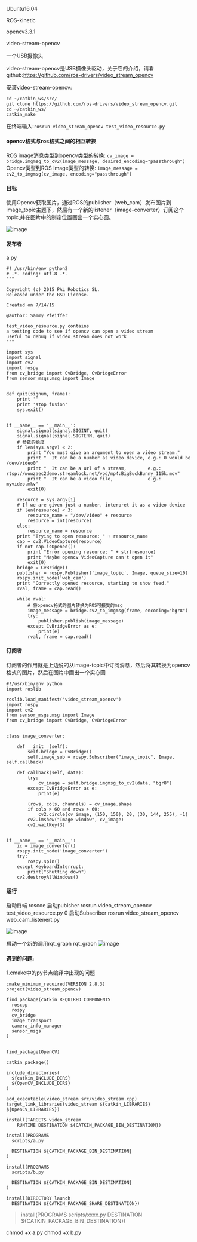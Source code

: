 Ubuntu16.04

ROS-kinetic

opencv3.3.1

video-stream-opencv

一个USB摄像头


video-stream-opencv是USB摄像头驱动，关于它的介绍，请看github:https://github.com/ros-drivers/video_stream_opencv

安装video-stream-opencv:
```
cd ~/catkin_ws/src/
git clone https://github.com/ros-drivers/video_stream_opencv.git
cd ~/catkin_ws/
catkin_make
```

在终端输入:`rosrun video_stream_opencv test_video_resource.py`

#### opencv格式与ros格式之间的相互转换
ROS image消息类型到opencv类型的转换:
`cv_image = bridge.imgmsg_to_cv2(image_message, desired_encoding="passthrough")`
Opencv类型到ROS Image类型的转换:
`image_message = cv2_to_imgmsg(cv_image, encoding="passthrough")`

#### 目标

使用Opencv获取图片，通过ROS的publisher（web_cam）发布图片到image_topic主题下，然后有一个新的listener（image-converter）订阅这个topic,并在图片中的制定位置画出一个实心圆。

![image](https://img-blog.csdn.net/20180103141508581?watermark/2/text/aHR0cDovL2Jsb2cuY3Nkbi5uZXQvR3B3bmVy/font/5a6L5L2T/fontsize/400/fill/I0JBQkFCMA==/dissolve/70/gravity/SouthEast)

#### 发布者
a.py
```
#! /usr/bin/env python2
# -*- coding: utf-8 -*-
"""

Copyright (c) 2015 PAL Robotics SL.
Released under the BSD License.

Created on 7/14/15

@author: Sammy Pfeiffer

test_video_resource.py contains
a testing code to see if opencv can open a video stream
useful to debug if video_stream does not work
"""

import sys
import signal
import cv2
import rospy
from cv_bridge import CvBridge, CvBridgeError
from sensor_msgs.msg import Image


def quit(signum, frame):
    print ''
    print 'stop fusion'
    sys.exit()


if __name__ == '__main__':
    signal.signal(signal.SIGINT, quit)
    signal.signal(signal.SIGTERM, quit)
    # 参数的长度
    if len(sys.argv) < 2:
        print "You must give an argument to open a video stream."
        print "  It can be a number as video device, e.g.: 0 would be /dev/video0"
        print "  It can be a url of a stream,        e.g.: rtsp://wowzaec2demo.streamlock.net/vod/mp4:BigBuckBunny_115k.mov"
        print "  It can be a video file,             e.g.: myvideo.mkv"
        exit(0)

    resource = sys.argv[1]
    # If we are given just a number, interpret it as a video device
    if len(resource) < 3:
        resource_name = "/dev/video" + resource
        resource = int(resource)
    else:
        resource_name = resource
    print "Trying to open resource: " + resource_name
    cap = cv2.VideoCapture(resource)
    if not cap.isOpened():
        print "Error opening resource: " + str(resource)
        print "Maybe opencv VideoCapture can't open it"
        exit(0)
    bridge = CvBridge()
    publisher = rospy.Publisher('image_topic', Image, queue_size=10)
    rospy.init_node('web_cam')
    print "Correctly opened resource, starting to show feed."
    rval, frame = cap.read()

    while rval:
        # 将opencv格式的图片转换为ROS可接受的msg
        image_message = bridge.cv2_to_imgmsg(frame, encoding="bgr8")
        try:
            publisher.publish(image_message)
        except CvBridgeError as e:
            print(e)
        rval, frame = cap.read()
```

#### 订阅者

订阅者的作用就是上边说的从image-topic中订阅消息，然后将其转换为opencv格式的图片，然后在图片中画出一个实心圆

```
#!/usr/bin/env python
import roslib

roslib.load_manifest('video_stream_opencv')
import rospy
import cv2
from sensor_msgs.msg import Image
from cv_bridge import CvBridge, CvBridgeError


class image_converter:

    def __init__(self):
        self.bridge = CvBridge()
        self.image_sub = rospy.Subscriber("image_topic", Image, self.callback)

    def callback(self, data):
        try:
            cv_image = self.bridge.imgmsg_to_cv2(data, "bgr8")
        except CvBridgeError as e:
            print(e)

        (rows, cols, channels) = cv_image.shape
        if cols > 60 and rows > 60:
            cv2.circle(cv_image, (150, 150), 20, (30, 144, 255), -1)
        cv2.imshow("Image window", cv_image)
        cv2.waitKey(3)


if __name__ == '__main__':
    ic = image_converter()
    rospy.init_node('image_converter')
    try:
        rospy.spin()
    except KeyboardInterrupt:
        print("Shutting down")
    cv2.destroyAllWindows()
```

#### 运行

启动终端 roscoe
启动pubisher rosrun video_stream_opencv test_video_resource.py 0
启动Subscriber rosrun video_stream_opencv web_cam_listenert.py

![image](https://img-blog.csdn.net/20180103150245311?watermark/2/text/aHR0cDovL2Jsb2cuY3Nkbi5uZXQvR3B3bmVy/font/5a6L5L2T/fontsize/400/fill/I0JBQkFCMA==/dissolve/70/gravity/SouthEast)

启动一个新的调用rqt_graph rqt_graoh 
![image](https://img-blog.csdn.net/20180103150440061?watermark/2/text/aHR0cDovL2Jsb2cuY3Nkbi5uZXQvR3B3bmVy/font/5a6L5L2T/fontsize/400/fill/I0JBQkFCMA==/dissolve/70/gravity/SouthEast)


#### 遇到的问题:

1.cmake中的py节点编译中出现的问题

```
cmake_minimum_required(VERSION 2.8.3)
project(video_stream_opencv)

find_package(catkin REQUIRED COMPONENTS
  roscpp
  rospy
  cv_bridge
  image_transport
  camera_info_manager
  sensor_msgs
)


find_package(OpenCV)

catkin_package()

include_directories(
  ${catkin_INCLUDE_DIRS}
  ${OpenCV_INCLUDE_DIRS}
)

add_executable(video_stream src/video_stream.cpp)
target_link_libraries(video_stream ${catkin_LIBRARIES} ${OpenCV_LIBRARIES})

install(TARGETS video_stream
    RUNTIME DESTINATION ${CATKIN_PACKAGE_BIN_DESTINATION})

install(PROGRAMS
  scripts/a.py

  DESTINATION ${CATKIN_PACKAGE_BIN_DESTINATION}
)

install(PROGRAMS
  scripts/b.py

  DESTINATION ${CATKIN_PACKAGE_BIN_DESTINATION}
)

install(DIRECTORY launch
  DESTINATION ${CATKIN_PACKAGE_SHARE_DESTINATION})
```
> install(PROGRAMS
    scripts/xxxx.py
    DESTINATION ${CATKIN_PACKAGE_BIN_DESTINATION})
    
 
   
    

chmod +x a.py
chmod +x b.py